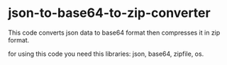 # json-to-base64-to-zip-converter

This code converts json data to base64 format then compresses it in zip format.

for using this code you need this libraries: json, base64, zipfile, os.
